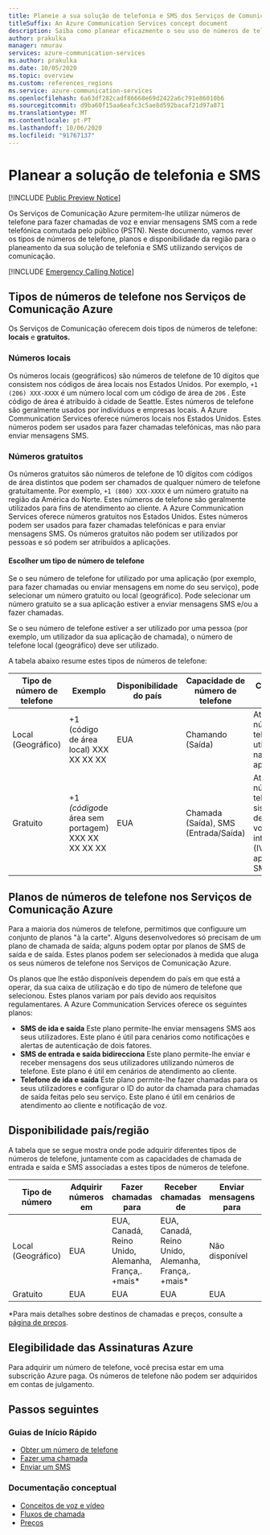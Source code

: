 ```yaml
---
title: Planeie a sua solução de telefonia e SMS dos Serviços de Comunicação Azure
titleSuffix: An Azure Communication Services concept document
description: Saiba como planear eficazmente o seu uso de números de telefone e telefonia.
author: prakulka
manager: nmurav
services: azure-communication-services
ms.author: prakulka
ms.date: 10/05/2020
ms.topic: overview
ms.custom: references_regions
ms.service: azure-communication-services
ms.openlocfilehash: 6a63df282cadf86668e69d2422a6c791e86010b6
ms.sourcegitcommit: d9ba60f15aa6eafc3c5ae8d592bacaf21d97a871
ms.translationtype: MT
ms.contentlocale: pt-PT
ms.lasthandoff: 10/06/2020
ms.locfileid: "91767137"
---
```

# <a name="plan-your-telephony-and-sms-solution"></a>Planear a solução de telefonia e SMS

[!INCLUDE [Public Preview Notice](../../includes/public-preview-include.md)]


Os Serviços de Comunicação Azure permitem-lhe utilizar números de telefone para fazer chamadas de voz e enviar mensagens SMS com a rede telefónica comutada pelo público (PSTN). Neste documento, vamos rever os tipos de números de telefone, planos e disponibilidade da região para o planeamento da sua solução de telefonia e SMS utilizando serviços de comunicação.

[!INCLUDE [Emergency Calling Notice](../../includes/emergency-calling-notice-include.md)]


## <a name="phone-number-types-in-azure-communication-services"></a>Tipos de números de telefone nos Serviços de Comunicação Azure
 
Os Serviços de Comunicação oferecem dois tipos de números de telefone: **locais** e **gratuitos.** 

### <a name="local-numbers"></a>Números locais
Os números locais (geográficos) são números de telefone de 10 dígitos que consistem nos códigos de área locais nos Estados Unidos. Por exemplo, `+1 (206) XXX-XXXX` é um número local com um código de área de `206` . Este código de área é atribuído à cidade de Seattle. Estes números de telefone são geralmente usados por indivíduos e empresas locais. A Azure Communication Services oferece números locais nos Estados Unidos. Estes números podem ser usados para fazer chamadas telefónicas, mas não para enviar mensagens SMS. 

### <a name="toll-free-numbers"></a>Números gratuitos
Os números gratuitos são números de telefone de 10 dígitos com códigos de área distintos que podem ser chamados de qualquer número de telefone gratuitamente. Por exemplo, `+1 (800) XXX-XXXX` é um número gratuito na região da América do Norte. Estes números de telefone são geralmente utilizados para fins de atendimento ao cliente. A Azure Communication Services oferece números gratuitos nos Estados Unidos. Estes números podem ser usados para fazer chamadas telefónicas e para enviar mensagens SMS. Os números gratuitos não podem ser utilizados por pessoas e só podem ser atribuídos a aplicações.

#### <a name="choosing-a-phone-number-type"></a>Escolher um tipo de número de telefone

Se o seu número de telefone for utilizado por uma aplicação (por exemplo, para fazer chamadas ou enviar mensagens em nome do seu serviço), pode selecionar um número gratuito ou local (geográfico). Pode selecionar um número gratuito se a sua aplicação estiver a enviar mensagens SMS e/ou a fazer chamadas.

Se o seu número de telefone estiver a ser utilizado por uma pessoa (por exemplo, um utilizador da sua aplicação de chamada), o número de telefone local (geográfico) deve ser utilizado. 

A tabela abaixo resume estes tipos de números de telefone: 

| Tipo de número de telefone | Exemplo                              | Disponibilidade do país    | Capacidade de número de telefone |Caso de uso comum                                                                                                     |
| ----------------- | ------------------------------------ | ----------------------- | ------------------------|------------------------------------------------------------------------------------------------------------------- |
| Local (Geográfico)        | +1 (código de área local) XXX XX XX XX  | EUA                      | Chamando (Saída) | Atribuir números de telefone aos utilizadores nas suas aplicações  |
| Gratuito         | +1 *(código*de área sem portagem) XXX XX XX XX XX | EUA                      | Chamada (Saída), SMS (Entrada/Saída)| Atribuir números de telefone a sistemas/Bots de resposta vocal interativa (IVR), aplicações SMS                                        |


## <a name="phone-number-plans-in-azure-communication-services"></a>Planos de números de telefone nos Serviços de Comunicação Azure 

Para a maioria dos números de telefone, permitimos que configuure um conjunto de planos "à la carte". Alguns desenvolvedores só precisam de um plano de chamada de saída; alguns podem optar por planos de SMS de saída e de saída. Estes planos podem ser selecionados à medida que aluga os seus números de telefone nos Serviços de Comunicação Azure.

Os planos que lhe estão disponíveis dependem do país em que está a operar, da sua caixa de utilização e do tipo de número de telefone que selecionou. Estes planos variam por país devido aos requisitos regulamentares. A Azure Communication Services oferece os seguintes planos:

- **SMS de ida e saída** Este plano permite-lhe enviar mensagens SMS aos seus utilizadores. Este plano é útil para cenários como notificações e alertas de autenticação de dois fatores. 
- **SMS de entrada e saída bidirecciona** Este plano permite-lhe enviar e receber mensagens dos seus utilizadores utilizando números de telefone. Este plano é útil em cenários de atendimento ao cliente.
- **Telefone de ida e saída** Este plano permite-lhe fazer chamadas para os seus utilizadores e configurar o ID do autor da chamada para chamadas de saída feitas pelo seu serviço. Este plano é útil em cenários de atendimento ao cliente e notificação de voz.

## <a name="countryregion-availability"></a>Disponibilidade país/região

A tabela que se segue mostra onde pode adquirir diferentes tipos de números de telefone, juntamente com as capacidades de chamada de entrada e saída e SMS associadas a estes tipos de números de telefone.

|Tipo de número| Adquirir números em | Fazer chamadas para                                        | Receber chamadas de                                    |Enviar mensagens para       | Receber mensagens de |
|-----------| ------------------ | ---------------------------------------------------  |-------------------------------------------------------|-----------------------|--------|
| Local (Geográfico)  | EUA                 | EUA, Canadá, Reino Unido, Alemanha, França,. +mais*| EUA, Canadá, Reino Unido, Alemanha, França,. +mais* |Não disponível| Não disponível |
| Gratuito | EUA                 | EUA                                                   | EUA                                                    |EUA                | EUA |

*Para mais detalhes sobre destinos de chamadas e preços, consulte a [página de preços](../pricing.md).

## <a name="azure-subscriptions-eligibility"></a>Elegibilidade das Assinaturas Azure

Para adquirir um número de telefone, você precisa estar em uma subscrição Azure paga. Os números de telefone não podem ser adquiridos em contas de julgamento. 

## <a name="next-steps"></a>Passos seguintes

### <a name="quickstarts"></a>Guias de Início Rápido

- [Obter um número de telefone](../../quickstarts/telephony-sms/get-phone-number.md)
- [Fazer uma chamada](../../quickstarts/voice-video-calling/calling-client-samples.md)
- [Enviar um SMS](../../quickstarts/telephony-sms/send.md)

### <a name="conceptual-documentation"></a>Documentação conceptual

- [Conceitos de voz e vídeo](../voice-video-calling/about-call-types.md)
- [Fluxos de chamada](../call-flows.md)
- [Preços](../pricing.md)
